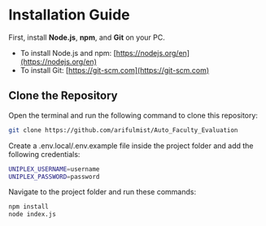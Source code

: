 # Installation Guide

First, install **Node.js**, **npm**, and **Git** on your PC.

- To install Node.js and npm: [https://nodejs.org/en](https://nodejs.org/en)
- To install Git: [https://git-scm.com](https://git-scm.com)

## Clone the Repository

Open the terminal and run the following command to clone this repository:

```bash
git clone https://github.com/arifulmist/Auto_Faculty_Evaluation
```

Create a .env.local/.env.example file inside the project folder and add the following credentials:

```bash
UNIPLEX_USERNAME=username
UNIPLEX_PASSWORD=password
```

Navigate to the project folder and run these commands:

```bash
npm install
node index.js
```


